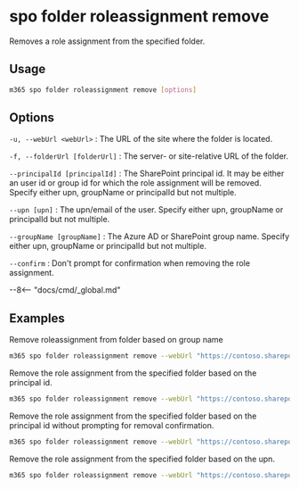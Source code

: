 # spo folder roleassignment remove

Removes a role assignment from the specified folder.

## Usage

```sh
m365 spo folder roleassignment remove [options]
```

## Options

`-u, --webUrl <webUrl>`
: The URL of the site where the folder is located.

`-f, --folderUrl [folderUrl]`
: The server- or site-relative URL of the folder.

`--principalId [principalId]`
: The SharePoint principal id. It may be either an user id or group id for which the role assignment will be removed. Specify either upn, groupName or principalId but not multiple.

`--upn [upn]`
: The upn/email of the user. Specify either upn, groupName or principalId but not multiple.

`--groupName [groupName]`
: The Azure AD or SharePoint group name. Specify either upn, groupName or principalId but not multiple.

`--confirm`
: Don't prompt for confirmation when removing the role assignment.

--8<-- "docs/cmd/_global.md"

## Examples

Remove roleassignment from folder based on group name

```sh
m365 spo folder roleassignment remove --webUrl "https://contoso.sharepoint.com/sites/contoso-sales" --folderUrl  "/Shared Documents/FolderPermission" --groupName "saleGroup"
```

Remove the role assignment from the specified folder based on the principal id.

```sh
m365 spo folder roleassignment remove --webUrl "https://contoso.sharepoint.com/sites/contoso-sales" --folderUrl "/Shared Documents/FolderPermission" --principalId 2
```

Remove the role assignment from the specified folder based on the principal id without prompting for removal confirmation.

```sh
m365 spo folder roleassignment remove --webUrl "https://contoso.sharepoint.com/sites/contoso-sales" --folderUrl "/Shared Documents/FolderPermission" --principalId 2 --confirm
```

Remove the role assignment from the specified folder based on the upn.

```sh
m365 spo folder roleassignment remove --webUrl "https://contoso.sharepoint.com/sites/contoso-sales" --folderUrl "/Shared Documents/FolderPermission" --upn "test@contoso.onmicrosoft.com" 
```